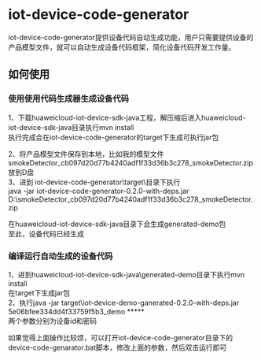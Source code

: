 # iot-device-code-generator

iot-device-code-generator提供设备代码自动生成功能，用户只需要提供设备的产品模型文件，就可以自动生成设备代码框架，简化设备代码开发工作量。


## 如何使用
### 使用使用代码生成器生成设备代码
1、下载huaweicloud-iot-device-sdk-java工程，解压缩后进入huaweicloud-iot-device-sdk-java目录执行mvn install  
执行完成会在iot-device-code-generator的target下生成可执行jar包  

2、将产品模型文件保存到本地，比如我的模型文件smokeDetector_cb097d20d77b4240adf1f33d36b3c278_smokeDetector.zip放到D盘  
3、进到 iot-device-code-generator\target\目录下执行  
  java -jar iot-device-code-generator-0.2.0-with-deps.jar D:\smokeDetector_cb097d20d77b4240adf1f33d36b3c278_smokeDetector.zip   

在huaweicloud-iot-device-sdk-java目录下会生成generated-demo包  
至此，设备代码已经生成  

### 编译运行自动生成的设备代码
1、进到huaweicloud-iot-device-sdk-java\generated-demo目录下执行mvn install  
在target下生成jar包  
2、执行java -jar target\iot-device-demo-ganerated-0.2.0-with-deps.jar 5e06bfee334dd4f33759f5b3_demo *****     
两个参数分别为设备id和密码

如果觉得上面操作比较烦，可以打开iot-device-code-generator目录下的device-code-genarator.bat脚本，修改上面的参数，然后双击运行即可  
    




